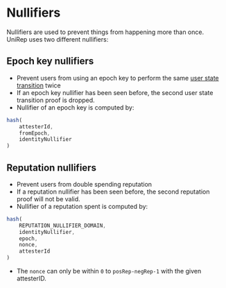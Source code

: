 # Nullifiers

Nullifiers are used to prevent things from happening more than once. UniRep uses two different nullifiers:

## Epoch key nullifiers

* Prevent users from using an epoch key to perform the same [user state transition](user-state-transition.md) twice
* If an epoch key nullifier has been seen before, the second user state transition proof is dropped.
* Nullifier of an epoch key is computed by:

```typescript
hash(
    attesterId,
    fromEpoch,
    identityNullifier
)
```

## Reputation nullifiers

* Prevent users from double spending reputation
* If a reputation nullifier has been seen before, the second reputation proof will not be valid.
* Nullifier of a reputation spent is computed by:

```typescript
hash(
    REPUTATION_NULLIFIER_DOMAIN,
    identityNullifier,
    epoch,
    nonce,
    attesterId
)
```

* The `nonce` can only be within `0` to `posRep-negRep-1` with the given attesterID.
